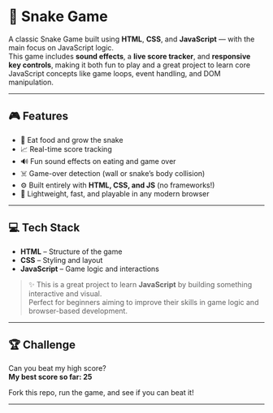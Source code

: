 # 🐍 Snake Game

A classic Snake Game built using **HTML**, **CSS**, and **JavaScript** — with the main focus on JavaScript logic.  
This game includes **sound effects**, a **live score tracker**, and **responsive key controls**, making it both fun to play and a great project to learn core JavaScript concepts like game loops, event handling, and DOM manipulation.

---

## 🎮 Features

- 🥗 Eat food and grow the snake  
- 📈 Real-time score tracking  
- 🔊 Fun sound effects on eating and game over  
- ☠️ Game-over detection (wall or snake’s body collision)  
- ⚙️ Built entirely with **HTML, CSS, and JS** (no frameworks!)  
- 🚀 Lightweight, fast, and playable in any modern browser  

---

## 💻 Tech Stack

- **HTML** – Structure of the game  
- **CSS** – Styling and layout  
- **JavaScript** – Game logic and interactions  

> ✨ This is a great project to learn **JavaScript** by building something interactive and visual.  
Perfect for beginners aiming to improve their skills in game logic and browser-based development.

---

## 🏆 Challenge

Can you beat my high score?  
**My best score so far: 25**

Fork this repo, run the game, and see if you can beat it!

---
